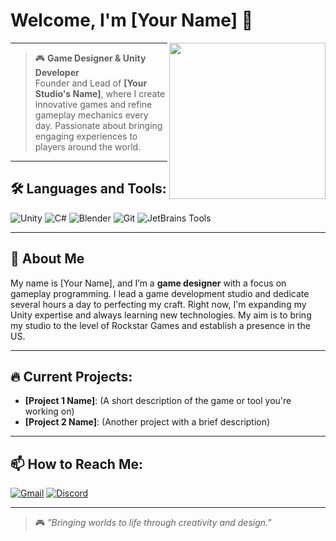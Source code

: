# Welcome, I'm [Your Name] 👾

<img src="https://media1.tenor.com/m/NwY5ppxLs_oAAAAd/kitten-keybo.gif" align="right" width="250"/>

---

> 🎮 **Game Designer & Unity Developer**  
Founder and Lead of **[Your Studio's Name]**, where I create innovative games and refine gameplay mechanics every day. Passionate about bringing engaging experiences to players around the world.

---

## 🛠 Languages and Tools:
<p>
<img src="https://img.shields.io/badge/Unity-000000?style=for-the-badge&logo=unity&logoColor=white" alt="Unity" />
<img src="https://img.shields.io/badge/C%23-239120?style=for-the-badge&logo=csharp&logoColor=white" alt="C#" />
<img src="https://img.shields.io/badge/Blender-F5792A?style=for-the-badge&logo=blender&logoColor=white" alt="Blender" />
<img src="https://img.shields.io/badge/Git-F05032?style=for-the-badge&logo=git&logoColor=white" alt="Git" />
<img src="https://img.shields.io/badge/JetBrains-000000?style=for-the-badge&logo=jetbrains&logoColor=white" alt="JetBrains Tools" />
</p>

---

## 🧠 About Me
My name is [Your Name], and I’m a **game designer** with a focus on gameplay programming. I lead a game development studio and dedicate several hours a day to perfecting my craft. Right now, I'm expanding my Unity expertise and always learning new technologies. My aim is to bring my studio to the level of Rockstar Games and establish a presence in the US.

---

## 🔥 Current Projects:
- **[Project 1 Name]**: (A short description of the game or tool you're working on)
- **[Project 2 Name]**: (Another project with a brief description)

---

## 📫 How to Reach Me:
<p>
<a href="mailto:your-email@example.com"><img src="https://img.shields.io/badge/Gmail-D14836?style=for-the-badge&logo=gmail&logoColor=white" alt="Gmail"></a>
<a href="https://discordapp.com/users/your_discord_id"><img src="https://img.shields.io/badge/Discord-7289DA?style=for-the-badge&logo=discord&logoColor=white" alt="Discord"></a>
</p>

---

> 🎮 *"Bringing worlds to life through creativity and design."*
